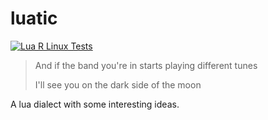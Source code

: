 # luatic

[![Lua R Linux Tests](https://github.com/NeilKleistGao/luatic/actions/workflows/linux-test.yml/badge.svg?branch=main)](https://github.com/NeilKleistGao/luatic/actions/workflows/linux-test.yml)

> And if the band you're in starts playing different tunes
>
> I'll see you on the dark side of the moon

A lua dialect with some interesting ideas.
